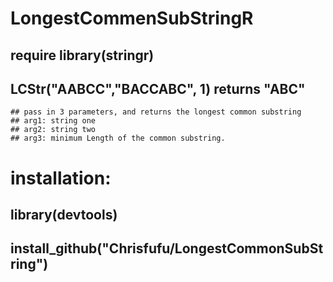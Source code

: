 # LongestCommenSubStringR   

## require library(stringr)  
## LCStr("AABCC","BACCABC", 1) returns "ABC"  
  
    ## pass in 3 parameters, and returns the longest common substring  
    ## arg1: string one  
    ## arg2: string two  
    ## arg3: minimum Length of the common substring.

# installation:
## library(devtools)
## install_github("Chrisfufu/LongestCommonSubString")
 
